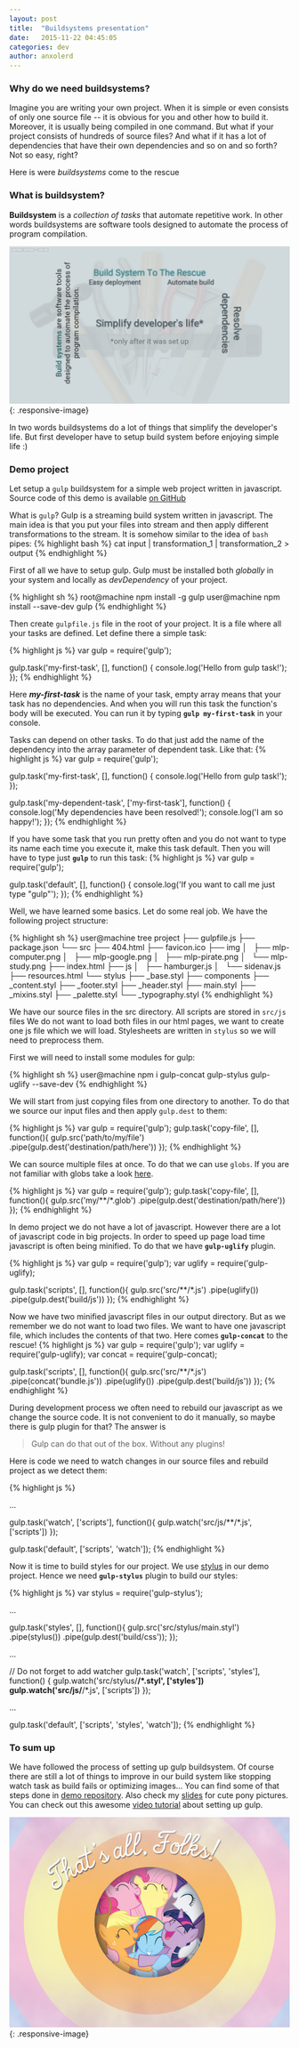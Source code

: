 ```yaml
---
layout: post
title:  "Buildsystems presentation"
date:   2015-11-22 04:45:05
categories: dev
author: anxolerd
---
```


### Why do we need buildsystems?
Imagine you are writing your own project. When it is simple or even consists of only one source file -- it is obvious for you and other how to build it. Moreover, it is usually being compiled in one command.
But what if your project consists of hundreds of source files? And what if it has a lot of dependencies that have their own dependencies and so on and so forth? Not so easy, right?

Here is were _buildsystems_ come to the rescue

### What is buildsystem?

__Buildsystem__ is a _collection of tasks_ that automate repetitive work. In other words buildsystems are software tools designed to automate the process of program compilation.

![profit.png][profit.png]{: .responsive-image}

In two words buildsystems do a lot of things that simplify the developer's life. But first developer have to setup build system before enjoying simple life :)

### Demo project

Let setup a `gulp` buildsystem for a simple web project written in javascript. Source code of this demo is available [on GitHub][demo-gh]

What is `gulp`? Gulp is a streaming build system written in javascript. The main idea is that you put your files into stream and then apply different transformations to the stream. It is somehow similar to the idea of `bash` pipes:
{% highlight bash %}
cat input | transformation_1 | transformation_2 > output
{% endhighlight %}

First of all we have to setup gulp. Gulp must be installed both _globally_ in your system and locally as _devDependency_ of your project.

{% highlight sh %}
root@machine npm install -g gulp
user@machine npm install --save-dev gulp
{% endhighlight %}

Then create `gulpfile.js` file in the root of your project. It is a file where all your tasks are defined. Let define there a simple task:

{% highlight js %}
var gulp = require('gulp');

gulp.task('my-first-task', [], function() {
    console.log('Hello from gulp task!');
});
{% endhighlight %}

Here ___my-first-task___ is the name of your task, empty array means that your task has no dependencies. And when you will run this task the function's body will be executed.
You can run it by typing **`gulp my-first-task`** in your console. 

Tasks can depend on other tasks. To do that just add the name of the dependency into the array parameter of dependent task. Like that:
{% highlight js %}
var gulp = require('gulp');

gulp.task('my-first-task', [], function() {
    console.log('Hello from gulp task!');
});

gulp.task('my-dependent-task', ['my-first-task'], function() {
    console.log('My dependencies have been resolved!');
    console.log('I am so happy!');
});
{% endhighlight %}

If you have some task that you run pretty often and you do not want to type its name each time you execute it, make this task default. Then you will have to type just **`gulp`** to run this task:
{% highlight js %}
var gulp = require('gulp');

gulp.task('default', [], function() {
    console.log('If you want to call me just type "gulp"');
});
{% endhighlight %}

Well, we have learned some basics. Let do some real job. We have the following project structure:

{% highlight sh %}
user@machine tree project
├── gulpfile.js
├── package.json
└── src
    ├── 404.html
    ├── favicon.ico
    ├── img
    │   ├── mlp-computer.png
    │   ├── mlp-google.png
    │   ├── mlp-pirate.png
    │   └── mlp-study.png
    ├── index.html
    ├── js
    │   ├── hamburger.js
    │   └── sidenav.js
    ├── resources.html
    └── stylus
        ├── _base.styl
        ├── components
        ├── _content.styl
        ├── _footer.styl
        ├── _header.styl
        ├── main.styl
        ├── _mixins.styl
        ├── _palette.styl
        └── _typography.styl
{% endhighlight %}

We have our source files in the src directory. All scripts are stored in `src/js` files We do not want to load both files in our html pages, we want to create one js file which we will load. Stylesheets are written in `stylus` so we will need to preprocess them.

First we will need to install some modules for gulp:

{% highlight sh %}
user@machine npm i gulp-concat gulp-stylus gulp-uglify --save-dev
{% endhighlight %}

We will start from just copying files from one directory to another. To do that we source our input files and then apply `gulp.dest` to them:

{% highlight js %}
var gulp = require('gulp');
gulp.task('copy-file', [], function(){
    gulp.src('path/to/my/file')
    .pipe(gulp.dest('destination/path/here'))
});
{% endhighlight %}

We can source multiple files at once. To do that we can use `globs`. If you are not familiar with globs take a look [here][globs].

{% highlight js %}
var gulp = require('gulp');
gulp.task('copy-file', [], function(){
    gulp.src('my/**/*.glob')
    .pipe(gulp.dest('destination/path/here'))
});
{% endhighlight %}

In demo project we do not have a lot of javascript. However there are a lot of javascript code in big projects. In order to speed up page load time javascript is often being minified. To do that we have **`gulp-uglify`** plugin.

{% highlight js %}
var gulp = require('gulp');
var uglify = require('gulp-uglify);

gulp.task('scripts', [], function(){
    gulp.src('src/**/*.js')
    .pipe(uglify())
    .pipe(gulp.dest('build/js'))
});
{% endhighlight %}

Now we have two minified javascript files in our output directory. But as we remember we do not want to load two files. We want to have one javascript file, which includes the contents of that two. Here comes **`gulp-concat`** to the rescue!
{% highlight js %}
var gulp = require('gulp');
var uglify = require('gulp-uglify);
var concat = require('gulp-concat);

gulp.task('scripts', [], function(){
    gulp.src('src/**/*.js')
    .pipe(concat('bundle.js'))
    .pipe(uglify())
    .pipe(gulp.dest('build/js'))
});
{% endhighlight %}

During development process we often need to rebuild our javascript as we change the source code. It is not convenient to do it manually, so maybe there is gulp plugin for that? The answer is

> Gulp can do that out of the box. Without any plugins!

Here is code we need to watch changes in our source files and rebuild project as we detect them:

{% highlight js %}

...

gulp.task('watch', ['scripts'], function(){
    gulp.watch('src/js/**/*.js', ['scripts'])
});

gulp.task('default', ['scripts', 'watch']);
{% endhighlight %}

Now it is time to build styles for our project. We use [stylus][stylus] in our demo project. Hence we need **`gulp-stylus`** plugin to build our styles:

{% highlight js %}
var stylus = require('gulp-stylus');

...

gulp.task('styles', [], function(){
    gulp.src('src/stylus/main.styl')
    .pipe(stylus())
    .pipe(gulp.dest('build/css'));
});

...

// Do not forget to add watcher
gulp.task('watch', ['scripts', 'styles'], function() {
    gulp.watch('src/stylus/**/*.styl', ['styles'])
    gulp.watch('src/js/**/*.js', ['scripts'])
});

...

gulp.task('default', ['scripts', 'styles', 'watch']);
{% endhighlight %}

### To sum up
We have followed the process of setting up gulp buildsystem. Of course there are still a lot of things to improve in our build system like stopping watch task as build fails or optimizing images... You can find some of that steps done in [demo repository][demo-gh]. Also check my [slides][slides] for cute pony pictures.
You can check out this awesome [video tutorial][youtube-tutorial] about setting up gulp.
 
![final.jpg][final.jpg]{: .responsive-image}


[profit.png]: /public/images/posts/kpi-buildsystems-presentation/profit.png
[demo-gh]: https://github.com/anxolerd/kpi-buildsystems-demo
[globs]: https://github.com/isaacs/node-glob#glob-primer
[stylus]: https://learnboost.github.io/stylus/
[slides]: http://anxolerd.github.io/kpi-slides-buildsystems
[youtube-tutorial]: https://goo.gl/7KN5gP
[final.jpg]: /public/images/posts/kpi-buildsystems-presentation/final.jpg
